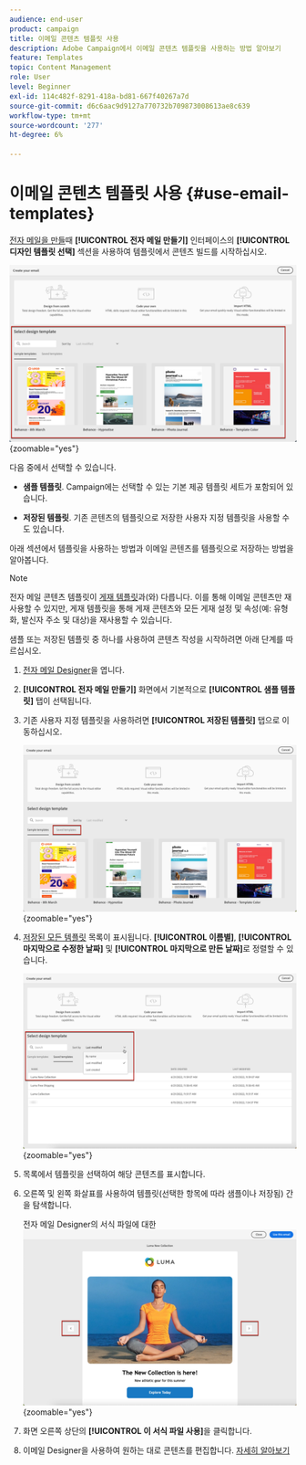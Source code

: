 ```yaml
---
audience: end-user
product: campaign
title: 이메일 콘텐츠 템플릿 사용
description: Adobe Campaign에서 이메일 콘텐츠 템플릿을 사용하는 방법 알아보기
feature: Templates
topic: Content Management
role: User
level: Beginner
exl-id: 114c482f-8291-418a-bd81-667f40267a7d
source-git-commit: d6c6aac9d9127a770732b709873008613ae8c639
workflow-type: tm+mt
source-wordcount: '277'
ht-degree: 6%

---
```


# 이메일 콘텐츠 템플릿 사용 {#use-email-templates}

[전자 메일을 만들](../email/create-email.md)때 **[!UICONTROL 전자 메일 만들기]** 인터페이스의 **[!UICONTROL 디자인 템플릿 선택]** 섹션을 사용하여 템플릿에서 콘텐츠 빌드를 시작하십시오.

![사용 가능한 템플릿을 표시하는 전자 메일 Designer 인터페이스](assets/email_designer-templates.png){zoomable="yes"}

다음 중에서 선택할 수 있습니다.

* **샘플 템플릿**. Campaign에는 선택할 수 있는 기본 제공 템플릿 세트가 포함되어 있습니다.

* **저장된 템플릿**. 기존 콘텐츠의 템플릿으로 저장한 사용자 지정 템플릿을 사용할 수도 있습니다.

아래 섹션에서 템플릿을 사용하는 방법과 이메일 콘텐츠를 템플릿으로 저장하는 방법을 알아봅니다.

>[!NOTE]
>
>전자 메일 콘텐츠 템플릿이 [게재 템플릿](../msg/delivery-template.md)과(와) 다릅니다. 이를 통해 이메일 콘텐츠만 재사용할 수 있지만, 게재 템플릿을 통해 게재 콘텐츠와 모든 게재 설정 및 속성(예: 유형화, 발신자 주소 및 대상)을 재사용할 수 있습니다.

샘플 또는 저장된 템플릿 중 하나를 사용하여 콘텐츠 작성을 시작하려면 아래 단계를 따르십시오.

1. [전자 메일 Designer](create-email-content.md)을 엽니다.

1. **[!UICONTROL 전자 메일 만들기]** 화면에서 기본적으로 **[!UICONTROL 샘플 템플릿]** 탭이 선택됩니다.

1. 기존 사용자 지정 템플릿을 사용하려면 **[!UICONTROL 저장된 템플릿]** 탭으로 이동하십시오.

   ![전자 메일 Designer에 저장된 템플릿 탭](assets/email_designer-saved-templates-tab.png){zoomable="yes"}

1. [저장된 모든 템플릿](#save-as-template) 목록이 표시됩니다. **[!UICONTROL 이름별]**, **[!UICONTROL 마지막으로 수정한 날짜]** 및 **[!UICONTROL 마지막으로 만든 날짜]**&#x200B;로 정렬할 수 있습니다.

   ![전자 메일 Designer에 저장된 템플릿 목록](assets/email_designer-saved-templates.png){zoomable="yes"}

1. 목록에서 템플릿을 선택하여 해당 콘텐츠를 표시합니다.

1. 오른쪽 및 왼쪽 화살표를 사용하여 템플릿(선택한 항목에 따라 샘플이나 저장됨) 간을 탐색합니다.

   전자 메일 Designer의 서식 파일에 대한 ![탐색 화살표](assets/email_designer-saved-templates-navigate.png){zoomable="yes"}

1. 화면 오른쪽 상단의 **[!UICONTROL 이 서식 파일 사용]**&#x200B;을 클릭합니다.

1. 이메일 Designer을 사용하여 원하는 대로 콘텐츠를 편집합니다. [자세히 알아보기](create-email-content.md)